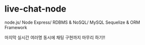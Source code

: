 # live-chat-node
node.js/
Node Express/
RDBMS & NoSQL/
MySQL Sequelize & ORM Framework
<p>마지막 실시간 여러명 동시에 채팅 구현까지 마무리 하기!!</p>
